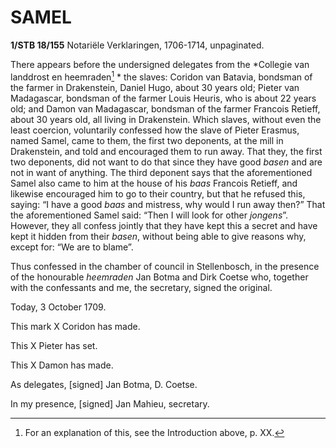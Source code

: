 # SAMEL

**1/STB 18/155** Notariële Verklaringen, 1706-1714, unpaginated.

There appears before the undersigned delegates from the *Collegie van landdrost en heemraden[^1] * the slaves: Coridon van Batavia, bondsman of the farmer in Drakenstein, Daniel Hugo, about 30 years old; Pieter van Madagascar, bondsman of the farmer Louis Heuris, who is about 22 years old; and Damon van Madagascar, bondsman of the farmer Francois Retieff, about 30 years old, all living in Drakenstein. Which slaves, without even the least coercion, voluntarily confessed how the slave of Pieter Erasmus, named Samel, came to them, the first two deponents, at the mill in Drakenstein, and told and encouraged them to run away. That they, the first two deponents, did not want to do that since they have good *basen* and are not in want of anything. The third deponent says that the aforementioned Samel also came to him at the house of his *baas* Francois Retieff, and likewise encouraged him to go to their country, but that he refused this, saying: “I have a good *baas* and mistress, why would I run away then?” That the aforementioned Samel said: “Then I will look for other *jongens*”. However, they all confess jointly that they have kept this a secret and have kept it hidden from their *basen*, without being able to give reasons why, except for: “We are to blame”.

Thus confessed in the chamber of council in Stellenbosch, in the presence of the honourable *heemraden* Jan Botma and Dirk Coetse who, together with the confessants and me, the secretary, signed the original.

Today, 3 October 1709.

This mark X Coridon has made.

This X Pieter has set.

This X Damon has made.

As delegates, \[signed\] Jan Botma, D. Coetse.

In my presence, \[signed\] Jan Mahieu, secretary.

[^1]: For an explanation of this, see the Introduction above, p. XX.